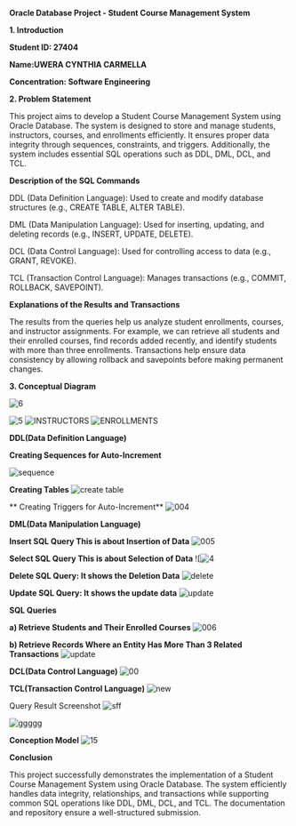 **Oracle Database Project - Student Course Management System**

**1. Introduction**

**Student ID: 27404**

**Name:UWERA CYNTHIA CARMELLA**

**Concentration: Software Engineering**

**2. Problem Statement**

This project aims to develop a Student Course Management System using Oracle Database. The system is designed to store and manage students, instructors, courses, and enrollments efficiently. It ensures proper data integrity through sequences, constraints, and triggers. Additionally, the system includes essential SQL operations such as DDL, DML, DCL, and TCL.


 **Description of the SQL Commands**

DDL (Data Definition Language): Used to create and modify database structures (e.g., CREATE TABLE, ALTER TABLE).

DML (Data Manipulation Language): Used for inserting, updating, and deleting records (e.g., INSERT, UPDATE, DELETE).

DCL (Data Control Language): Used for controlling access to data (e.g., GRANT, REVOKE).

TCL (Transaction Control Language): Manages transactions (e.g., COMMIT, ROLLBACK, SAVEPOINT).

**Explanations of the Results and Transactions**

The results from the queries help us analyze student enrollments, courses, and instructor assignments. For example, we can retrieve all students and their enrolled courses, find records added recently, and identify students with more than three enrollments. Transactions help ensure data consistency by allowing rollback and savepoints before making permanent changes.

**3. Conceptual Diagram**

![6](https://github.com/user-attachments/assets/57b35de9-7100-4435-8275-5cedc6f630a9)

![5](https://github.com/user-attachments/assets/64489973-ea77-4649-88b5-45eafffda064)
![INSTRUCTORS](https://github.com/user-attachments/assets/4193c108-3568-4e87-9bbf-5201ddc627e9)
![ENROLLMENTS](https://github.com/user-attachments/assets/1f75d2e4-a407-4ad0-a142-cac43f949534)

**DDL(Data Definition Language)**

**Creating Sequences for Auto-Increment**

![sequence](https://github.com/user-attachments/assets/1d9973b2-9053-4236-aa80-65acf58e31c4)


 **Creating Tables**
 ![create table](https://github.com/user-attachments/assets/61165b88-e66d-41d0-8434-9f842804f30a)

** Creating Triggers for Auto-Increment**
 ![004](https://github.com/user-attachments/assets/e54922f7-169d-4304-aaef-dcfe50bfe2a8)

 
 **DML(Data Manipulation Language)**

**Insert SQL Query This is about Insertion of Data**
![005](https://github.com/user-attachments/assets/35024e3c-5117-4900-8fcd-48560e9f44ff)


**Select SQL Query This is about Selection of Data**
![![4](https://github.com/user-attachments/assets/bf342d55-6b64-412e-a6fe-35a11364055b)
 


**Delete SQL Query: It shows the Deletion Data**
![delete](https://github.com/user-attachments/assets/dc87e3c5-7174-4093-8158-80b830befaae)


**Update SQL Query: It shows the update  data**
![update ](https://github.com/user-attachments/assets/274146c3-148e-4770-8d79-8fa5cc2cbfef)


**SQL Queries**

**a) Retrieve Students and Their Enrolled Courses**
![006](https://github.com/user-attachments/assets/bb88b5bd-e845-43ce-8dea-780748f1eaf3)


**b) Retrieve Records Where an Entity Has More Than 3 Related Transactions**
![update ](https://github.com/user-attachments/assets/b3fe2c30-928b-4505-bb66-abb3eb6ad1d3)


**DCL(Data Control Language)**
![00](https://github.com/user-attachments/assets/cf293a5e-148f-4221-a1a3-11589a96c170)

**TCL(Transaction Control Language)**
![new](https://github.com/user-attachments/assets/9a88a3a9-7fa7-4f2e-97a9-2bf55974e56d)

Query Result Screenshot
![sff](https://github.com/user-attachments/assets/5118f93c-8daa-45fa-914e-2d365cc18cfa)

![ggggg](https://github.com/user-attachments/assets/024ca38b-dff9-4204-8fbc-ddcaef3a296f)

**Conception Model**
![15](https://github.com/user-attachments/assets/679dc448-4c3a-421b-97e2-d16d20ac0d9d)


**Conclusion**

This project successfully demonstrates the implementation of a Student Course Management System using Oracle Database. The system efficiently handles data integrity, relationships, and transactions while supporting common SQL operations like DDL, DML, DCL, and TCL. The documentation and repository ensure a well-structured submission.




